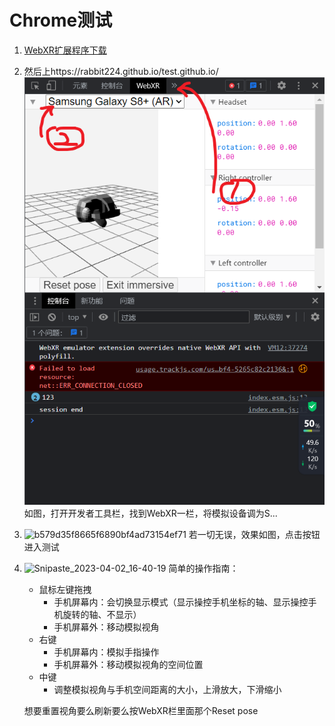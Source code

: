 # Chrome测试

1. [WebXR扩展程序下载](https://chrome.google.com/webstore/detail/webxr-api-emulator/mjddjgeghkdijejnciaefnkjmkafnnje?hl=zh-CN) 

2. 然后上https://rabbit224.github.io/test.github.io/   
   ![62fb1097f48a2f3d0994fece9952d3f](./Chrome.assets/62fb1097f48a2f3d0994fece9952d3f.png)  
   如图，打开开发者工具栏，找到WebXR一栏，将模拟设备调为S...

3. ![b579d35f8665f6890bf4ad73154ef71](./Chrome.assets/b579d35f8665f6890bf4ad73154ef71.png)
   若一切无误，效果如图，点击按钮进入测试

4. ![Snipaste_2023-04-02_16-40-19](./Chrome.assets/Snipaste_2023-04-02_16-40-19.png)
   简单的操作指南：

   * 鼠标左键拖拽
     * 手机屏幕内：会切换显示模式（显示操控手机坐标的轴、显示操控手机旋转的轴、不显示）
     * 手机屏幕外：移动模拟视角
   * 右键
     * 手机屏幕内：模拟手指操作
     * 手机屏幕外：移动模拟视角的空间位置
   * 中键
     * 调整模拟视角与手机空间距离的大小，上滑放大，下滑缩小

   想要重置视角要么刷新要么按WebXR栏里面那个Reset pose

